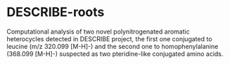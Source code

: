 # DESCRIBE-roots
Computational analysis of two novel polynitrogenated aromatic heterocycles detected in DESCRIBE project, the first one conjugated to leucine (m/z 320.099 [M-H]-) and the second one to homophenylalanine (368.099 [M-H]-) suspected as two pteridine-like conjugated amino acids.
